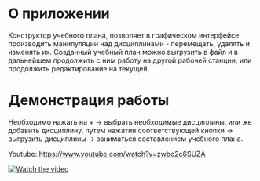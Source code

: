 # О приложении

Конструктор учебного плана, позволяет в графическом интерфейсе производить манипуляции над дисциплинами - перемещать, удалять и изменять их. Созданный учебный план можно выгрузить в файл и в дальнейшем продолжить с ним работу на другой рабочей станции, или продолжить редактирование на текущей. 

# Демонстрация работы

Необходимо нажать на + -> выбрать необходимые дисциплины, или же добавить дисциплину, путем нажатия соответствующей кнопки -> выгрузить дисциплины -> заниматься составлением учебного плана.

Youtube: https://www.youtube.com/watch?v=zwbc2c6SUZA

[![Watch the video](https://img.youtube.com/vi/T-D1KVIuvjA/0.jpg)](https://www.youtube.com/watch?v=zwbc2c6SUZA)
